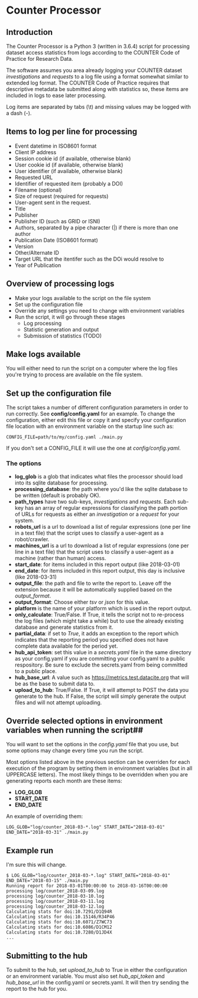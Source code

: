 # Counter Processor

## Introduction

The Counter Processor is a Python 3 (written in 3.6.4) script for processing dataset access statistics from logs
according to the COUNTER Code of Practice for Research Data.

The software assumes you area already logging your COUNTER dataset *investigations* and *requests* to a log file using a format somewhat similar to extended log format.  The COUNTER Code of Practice requires that descriptive metadata be submitted along with statistics so, these items are included in logs to ease later processing.

Log items are separated by tabs (\t) and missing values may be logged with a dash (-).

## Items to log per line for processing
- Event datetime in ISO8601 format
- Client IP address
- Session cookie id (if available, otherwise blank)
- User cookie id (if available, otherwise blank)
- User identifier (if available, otherwise blank)
- Requested URL
- Identifier of requested item (probably a DOI)
- Filename (optional)
- Size of request (required for requests)
- User-agent sent in the request.
- Title
- Publisher
- Publisher ID (such as GRID or ISNI)
- Authors, separated by a pipe character (|) if there is more than one author
- Publication Date (ISO8601 format)
- Version
- Other/Alternate ID
- Target URL that the itentifer such as the DOi would resolve to
- Year of Publication

## Overview of processing logs

- Make your logs available to the script on the file system
- Set up the configuration file
- Override any settings you need to change with environment variables
- Run the script, it will go through these stages
  - Log processing
  - Statistic generation and output
  - Submission of statistics (TODO)

## Make logs available  
You will either need to run the script on a computer where the log files you're trying to process are available on the file system.

## Set up the configuration file
The script takes a number of different configuration parameters in order to run correctly.  See **config/config.yaml** for an example.  To change the configuration, either edit this file or copy it and specify your configuration file location with an environment variable on the startup line such as:

```CONFIG_FILE=path/to/my/config.yaml ./main.py```

If you don't set a CONFIG_FILE it will use the one at *config/config.yaml*.

### The options
- **log_glob** is a glob that indicates what files the processor should load into its sqlite database for processing.
- **processing_database**: the path where you'd like the sqlite database to be written (default is probably OK).
- **path_types** have two sub-keys, *investigations* and *requests*. Each sub-key has an array of regular expressions for classifying the path portion of URLs for requests as either an *investigation* or a *request* for your system.
- **robots_url** is a url to download a list of regular expressions (one per line in a text file) that the script uses to classify a user-agent as a robot/crawler.
- **machines_url** is a url to download a list of regular expressions (one per line in a text file) that the script uses to classify a user-agent as a machine (rather than human) access.
- **start_date**: for items included in this report output (like 2018-03-01)
- **end_date**: for items included in this report output, this day is inclusive (like 2018-03-31)
- **output_file**: the path and file to write the report to.  Leave off the extension because it will be automatically supplied based on the *output_format*.
- **output_format**: Choose either *tsv* or *json* for this value.
- **platform** is the name of your platform which is used in the report output.
- **only_calculate**: True/False. If True, it tells the script not to re-process the log files (which might take a while) but to use the already existing database and generate statistics from it.
- **partial_data**: if set to *True*, it adds an exception to the report which indicates that the reporting period you specified does not have complete data available for the period yet.
- **hub\_api\_token**: set this value in a *secrets.yaml* file in the same directory as your config.yaml if you are committing your config.yaml to a public respository.  Be sure to exclude the secrets.yaml from being committed to a public place.
- **hub\_base\_url**: A value such as https://metrics.test.datacite.org that will be as the base to submit data to.
- **upload\_to\_hub**: True/False.  If True, it will attempt to POST the data you generate to the hub.  If False, the script will simply generate the output files and will not attempt uploading.

## Override selected options in environment variables when running the script##
You will want to set the options in the *config.yaml* file that you use, but some options may change every time you run the script. 

Most options listed above in the previous section can be overriden for each execution of the program by setting them in environment variables (but in all UPPERCASE letters).  The most likely things to be overridden when you are generating reports each month are these items:

- **LOG_GLOB**
- **START_DATE**
- **END_DATE**

An example of overriding them:

```LOG_GLOB="log/counter_2018-03-*.log" START_DATE="2018-03-01" END_DATE="2018-03-31" ./main.py```

## Example run

I'm sure this will change.

```
$ LOG_GLOB="log/counter_2018-03-*.log" START_DATE="2018-03-01" END_DATE="2018-03-15" ./main.py
Running report for 2018-03-01T00:00:00 to 2018-03-16T00:00:00
processing log/counter_2018-03-09.log
processing log/counter_2018-03-10.log
processing log/counter_2018-03-11.log
processing log/counter_2018-03-12.log
Calculating stats for doi:10.7291/D1Q94R
Calculating stats for doi:10.15146/R34P46
Calculating stats for doi:10.6071/Z7WC73
Calculating stats for doi:10.6086/D1CM12
Calculating stats for doi:10.7280/D1JD4X
...
```

## Submitting to the hub

To submit to the hub, set *upload_to_hub* to True in either the configuration or an environment variable.  You must also set *hub_api_token* and *hub_base_url* in the config.yaml or secrets.yaml.  It will then try sending the report to the hub for you.
